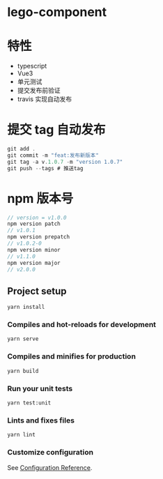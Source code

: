 # lego-component

# 特性

- typescript
- Vue3
- 单元测试
- 提交发布前验证
- travis 实现自动发布

# 提交 tag 自动发布

```js
git add .
git commit -m "feat:发布新版本"
git tag -a v.1.0.7 -m "version 1.0.7"
git push --tags # 推送tag
```

# npm 版本号

```js
// version = v1.0.0
npm version patch
// v1.0.1
npm version prepatch
// v1.0.2-0
npm version minor
// v1.1.0
npm version major
// v2.0.0
```

## Project setup

```
yarn install
```

### Compiles and hot-reloads for development

```
yarn serve
```

### Compiles and minifies for production

```
yarn build
```

### Run your unit tests

```
yarn test:unit
```

### Lints and fixes files

```
yarn lint
```

### Customize configuration

See [Configuration Reference](https://cli.vuejs.org/config/).
